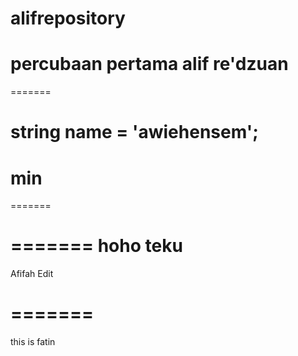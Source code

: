# alifrepository



percubaan pertama alif re'dzuan
=======
=======


string name = 'awiehensem';
=======
min
=======

=======

=======
hoho teku
=======




Afifah Edit


=======
=======



this is fatin

